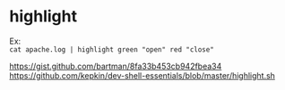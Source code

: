 # highlight

Ex:  
`cat apache.log | highlight green "open" red "close"`  

https://gist.github.com/bartman/8fa33b453cb942fbea34  
https://github.com/kepkin/dev-shell-essentials/blob/master/highlight.sh  
